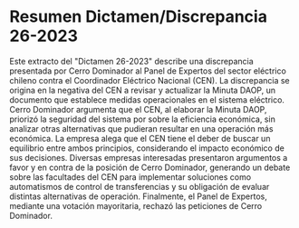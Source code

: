 # Resumen Dictamen/Discrepancia 26-2023
Este extracto del "Dictamen 26-2023" describe una discrepancia presentada por Cerro Dominador al Panel de Expertos del sector eléctrico chileno contra el Coordinador Eléctrico Nacional (CEN). La discrepancia se origina en la negativa del CEN a revisar y actualizar la Minuta DAOP, un documento que establece medidas operacionales en el sistema eléctrico. Cerro Dominador argumenta que el CEN, al elaborar la Minuta DAOP, priorizó la seguridad del sistema por sobre la eficiencia económica, sin analizar otras alternativas que pudieran resultar en una operación más económica. La empresa alega que el CEN tiene el deber de buscar un equilibrio entre ambos principios, considerando el impacto económico de sus decisiones. Diversas empresas interesadas presentaron argumentos a favor y en contra de la posición de Cerro Dominador, generando un debate sobre las facultades del CEN para implementar soluciones como automatismos de control de transferencias y su obligación de evaluar distintas alternativas de operación. Finalmente, el Panel de Expertos, mediante una votación mayoritaria, rechazó las peticiones de Cerro Dominador.